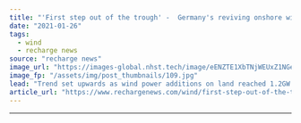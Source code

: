 ```yaml
---
title: "'First step out of the trough' -  Germany's reviving onshore wind market could reach 2.5GW in 2021"
date: "2021-01-26"
tags: 
  - wind
  - recharge news
source: "recharge news"
image_url: "https://images-global.nhst.tech/image/eENZTE1XbTNjWEUxZ1NGeDJCQlB0dDNrNE1YWEREUThTM0VzZDZ0Ym41Yz0=/nhst/binary/8e17410803085058e405e2518a3ad82a"
image_fp: "/assets/img/post_thumbnails/109.jpg"
lead: "Trend set upwards as wind power additions on land reached 1.2GW in 2020, but industry groups call for yet more permits"
article_url: "https://www.rechargenews.com/wind/first-step-out-of-the-trough-germanys-reviving-onshore-wind-market-could-reach-2-5gw-in-2021/2-1-951410"
---
```


---
